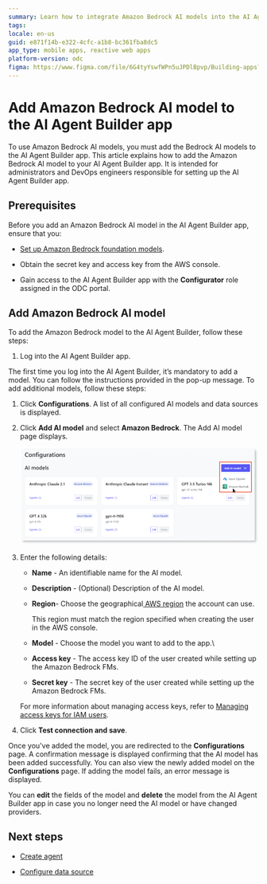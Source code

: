 ```yaml
---
summary: Learn how to integrate Amazon Bedrock AI models into the AI Agent Builder app using OutSystems Developer Cloud (ODC).
tags:
locale: en-us
guid: e871f14b-e322-4cfc-a1b8-bc361fba8dc5
app_type: mobile apps, reactive web apps
platform-version: odc
figma: https://www.figma.com/file/6G4tyYswfWPn5uJPDlBpvp/Building-apps?type=design&node-id=5080%3A353&mode=design&t=UGb7wEj2gUueLyWE-1
---
```

# Add Amazon Bedrock AI model to the AI Agent Builder app

To use Amazon Bedrock AI models, you must add the Bedrock AI models to the AI Agent Builder app. This article explains how to add the Amazon Bedrock AI model to your AI Agent Builder app. It is intended for administrators and DevOps engineers responsible for setting up the AI Agent Builder app.

## Prerequisites

Before you add an Amazon Bedrock AI model in the AI Agent Builder app, ensure that you:

* [Set up Amazon Bedrock foundation models](configure-aws-model.md).

* Obtain the secret key and access key from the AWS console.

* Gain access to the AI Agent Builder app with the **Configurator** role assigned in the ODC portal.

## Add Amazon Bedrock AI model

To add the Amazon Bedrock model to the AI Agent Builder, follow these steps:

1. Log into the AI Agent Builder app.

<div class="info" markdown="1">

The first time you log into the AI Agent Builder, it’s mandatory to add a model. You can follow the instructions provided in the pop-up message. To add additional models, follow these steps:

</div>

1. Click **Configurations**.
A list of all configured AI models and data sources is displayed.

1. Click **Add AI model** and select **Amazon Bedrock**.
The Add AI model page displays.

    ![Screenshot showing the option to add an Amazon Bedrock AI model in the AI Agent Builder app.](images/add-model-amazon-ai.png "Adding Amazon Bedrock AI Model")

1. Enter the following details:

    * **Name** - An identifiable name for the AI model.

    * **Description** - (Optional) Description of the AI model.

    * **Region**-  Choose the geographical[ AWS region](https://docs.aws.amazon.com/accounts/latest/reference/manage-acct-regions.html) the account can use.

        This region must match the region specified when creating the user in the AWS console.

    * **Model** - Choose the model you want to add to the app.\

    * **Access key** - The access key ID of the user created while setting up the Amazon Bedrock FMs.

    * **Secret key** - The secret key of the user created while setting up the Amazon Bedrock FMs.

    For more information about managing access keys, refer to [Managing access keys for IAM users](https://docs.aws.amazon.com/IAM/latest/UserGuide/id_credentials_access-keys.html).

1. Click **Test connection and save**.

Once you've added the model, you are redirected to the **Configurations** page. A confirmation message is displayed confirming that the AI model has been added successfully. You can also view the newly added model on the **Configurations** page. If adding the model fails, an error message is displayed.

You can **edit** the fields of the model and **delete** the model from the AI Agent Builder app in case you no longer need the AI model or have changed providers.

## Next steps

* [Create agent](../create-agent.md)

* [Configure data source](../configure-data-source/configure-aws-data-source.md)
